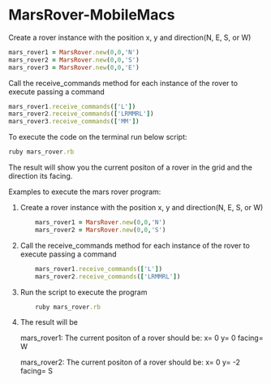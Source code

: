 # MarsRover-MobileMacs

Create a rover instance with the position x, y and direction(N, E, S, or W)
```ruby
mars_rover1 = MarsRover.new(0,0,'N')
mars_rover2 = MarsRover.new(0,0,'S')
mars_rover3 = MarsRover.new(0,0,'E')
```

Call the receive_commands method for each instance of the rover to execute passing a command
```ruby
mars_rover1.receive_commands(['L'])
mars_rover2.receive_commands(['LRMMRL'])
mars_rover3.receive_commands(['MM'])
```

To execute the code on the terminal run below script:
```ruby
ruby mars_rover.rb
```
The result will show you the current positon of a rover in the grid and the direction its facing.

Examples to execute the mars rover program:

1. Create a rover instance with the position x, y and direction(N, E, S, or W)
    ```ruby
        mars_rover1 = MarsRover.new(0,0,'N')
        mars_rover2 = MarsRover.new(0,0,'S')
    ```
    
2. Call the receive_commands method for each instance of the rover to execute passing a command
    ```ruby
        mars_rover1.receive_commands(['L'])
        mars_rover2.receive_commands(['LRMMRL'])
    ```
3. Run the script to execute the program
    ```ruby
        ruby mars_rover.rb
    ```
4. The result will be

    mars_rover1:
      The current positon of a rover should be: x= 0 y= 0 facing= W
      
   mars_rover2:
      The current positon of a rover should be: x= 0 y= -2 facing= S
